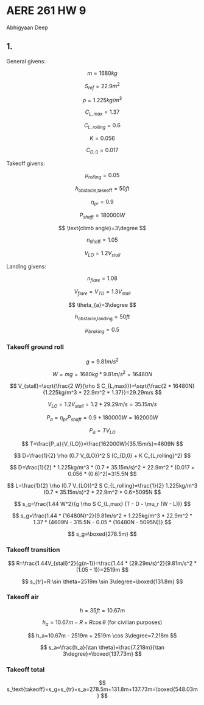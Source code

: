 # AERE 261 HW 9

Abhigyaan Deep

## 1.

General givens:

$$
m=1680kg
$$

$$
S_{ref}=22.9m^2
$$

$$
\rho=1.225kg/m^3
$$

$$
C_{L,max}=1.37
$$

$$
C_{L,rolling}=0.6
$$

$$
K=0.056
$$

$$
C_{D,0}=0.017
$$

Takeoff givens:

$$
\mu_{rolling}=0.05
$$

$$
h_\text{obstacle,takeoff}=50ft
$$

$$
\eta_{pr}=0.9
$$

$$
P_{shaft}=180000W
$$

$$
\text{climb angle}=3\degree
$$

$$
n_\text{liftoff}=1.05
$$

$$
V_{LO}=1.2V_{stall}
$$

Landing givens:

$$
n_{flare}=1.08
$$

$$
V_{flare}=V_{TD}=1.3V_{stall}
$$

$$
\theta_{a}=3\degree
$$

$$
h_\text{obstacle,landing}=50ft
$$

$$
\mu_{braking}=0.5
$$

### Takeoff ground roll

$$
g=9.81m/s^2
$$

$$
W=mg=1680kg*9.81m/s^2=16480N
$$

$$
V_{stall}=\sqrt{\frac{2 W}{\rho S C_{L,max}}}=\sqrt{\frac{2 * 16480N}{1.225kg/m^3 * 22.9m^2 * 1.37}}=29.29m/s
$$

$$
V_{LO}=1.2V_{stall}=1.2 * 29.29m/s=35.15m/s
$$

$$
P_a=\eta_{pr} P_{shaft}=0.9 * 180000W=162000W
$$

$$
P_a=TV_{LO}
$$

$$
T=\frac{P_a}{V_{LO}}=\frac{162000W}{35.15m/s}=4609N
$$

$$
D=\frac{1}{2} \rho (0.7 V_{LO})^2 S (C_{D,0} + K C_{L,rolling}^2)
$$

$$
D=\frac{1}{2} * 1.225kg/m^3 * (0.7 * 35.15m/s)^2 * 22.9m^2 * (0.017 + 0.056 * (0.6)^2)=315.5N
$$

$$
L=\frac{1}{2} \rho (0.7 V_{LO})^2 S C_{L,rolling}=\frac{1}{2} 1.225kg/m^3 (0.7 * 35.15m/s)^2 * 22.9m^2 * 0.6=5095N
$$

$$
s_g=\frac{1.44 W^2}{g \rho S C_{L,max} (T - D - \mu_r (W - L))}
$$

$$
s_g=\frac{1.44 * (16480N)^2}{9.81m/s^2 * 1.225kg/m^3 * 22.9m^2 * 1.37 * (4609N - 315.5N - 0.05 * (16480N - 5095N))}
$$

$$
s_g=\boxed{278.5m}
$$

### Takeoff transition

$$
R=\frac{1.44V_{stall}^2}{g(n-1)}=\frac{1.44 * (29.29m/s)^2}{9.81m/s^2 * (1.05 - 1)}=2519m
$$

$$
s_{tr}=R \sin \theta=2519m \sin 3\degree=\boxed{131.8m}
$$

### Takeoff air

$$
h=35ft=10.67m
$$

$$
h_a=10.67m - R + R \cos \theta \text{ (for civilian purposes)}
$$

$$
h_a=10.67m - 2519m + 2519m \cos 3\degree=7.218m
$$

$$
s_a=\frac{h_a}{\tan \theta}=\frac{7.218m}{\tan 3\degree}=\boxed{137.73m}
$$

### Takeoff total

$$
s_\text{takeoff}=s_g+s_{tr}+s_a=278.5m+131.8m+137.73m=\boxed{548.03m}
$$
